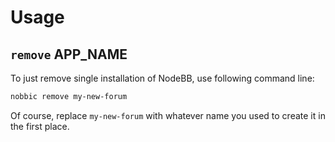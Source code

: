 Usage
=====

## `remove` APP_NAME

To just remove single installation of NodeBB, use following command line:

```sh
nobbic remove my-new-forum
```

Of course, replace `my-new-forum` with whatever name you used to create it in the first place.